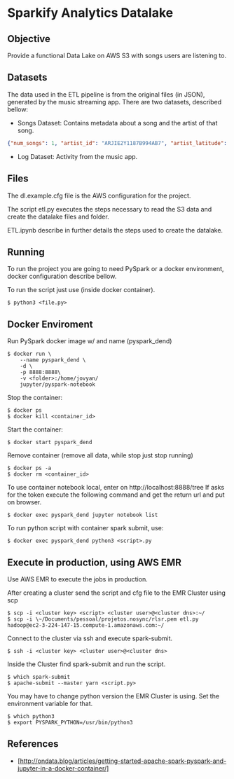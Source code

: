 # Sparkify Analytics Datalake

## Objective

Provide a functional Data Lake on AWS S3 with songs users are 
listening to. 

## Datasets

The data used in the ETL pipeline is from the original files 
(in JSON), generated by the music streaming app. There are two
datasets, described bellow:

- Songs Dataset: Contains metadata about a song and the artist
of that song.

```json
{"num_songs": 1, "artist_id": "ARJIE2Y1187B994AB7", "artist_latitude": null, "artist_longitude": null, "artist_location": "", "artist_name": "Line Renaud", "song_id": "SOUPIRU12A6D4FA1E1", "title": "Der Kleine Dompfaff", "duration": 152.92036, "year": 0}
```

- Log Dataset: Activity from the music app. 

## Files

The dl.example.cfg file is the AWS configuration for the project.

The script etl.py executes the steps necessary to read the S3
data and create the datalake files and folder.

ETL.ipynb describe in further details the steps used to create
the datalake. 

## Running 

To run the project you are going to need PySpark or a docker 
environment, docker configuration describe bellow.

To run the script just use (inside docker container).

```commandline
$ python3 <file.py>
```

## Docker Enviroment 

Run PySpark docker image  w/ and name (pyspark_dend)

```commandline
$ docker run \
    --name pyspark_dend \
    -d \
    -p 8888:8888\
    -v <folder>:/home/jovyan/
    jupyter/pyspark-notebook
```

Stop the container:

```commandline
$ docker ps
$ docker kill <container_id>
```

Start the container:
```commandline
$ docker start pyspark_dend
```

Remove container (remove all data, while stop just stop running)

```commandline
$ docker ps -a
$ docker rm <container_id>
```

To use container notebook local, enter on http://localhost:8888/tree
If asks for the token execute the following command and get the
return url and put on browser.

```commandline
$ docker exec pyspark_dend jupyter notebook list
```

To run python script with container spark submit, use:

```commandline
$ docker exec pyspark_dend python3 <script>.py
```

## Execute in production, using AWS EMR

Use AWS EMR to execute the jobs in production.

After creating a cluster send the script and cfg file to the 
EMR Cluster using scp

```commandline
$ scp -i <cluster key> <script> <cluster user>@<cluster dns>:~/
$ scp -i \~/Documents/pessoal/projetos.nosync/rlsr.pem etl.py hadoop@ec2-3-224-147-15.compute-1.amazonaws.com:~/
```
Connect to the cluster via ssh and execute spark-submit.

```commandline
$ ssh -i <cluster key> <cluster user>@<cluster dns>
```

Inside the Cluster find spark-submit and run the script.

```commandline
$ which spark-submit 
$ apache-submit --master yarn <script.py>
```

You may have to change python version the EMR Cluster is using.
Set the environment variable for that.

```commandline
$ which python3
$ export PYSPARK_PYTHON=/usr/bin/python3
```

## References

- [http://ondata.blog/articles/getting-started-apache-spark-pyspark-and-jupyter-in-a-docker-container/]